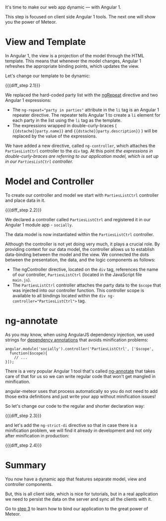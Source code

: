 It's time to make our web app dynamic — with Angular 1.

This step is focused on client side Angular 1 tools. The next one will show you the power of Meteor.

# View and Template

In Angular 1, the view is a projection of the model through the HTML template. This means that whenever the model changes, Angular 1 refreshes the appropriate binding points, which updates the view.

Let's change our template to be dynamic:

{{{diff_step 2.1}}}

We replaced the hard-coded party list with the [ngRepeat](https://docs.angularjs.org/api/ng/directive/ngRepeat) directive and two Angular 1 expressions:

* The `ng-repeat="party in parties"` attribute in the `li` tag is an Angular 1 repeater directive. The repeater tells Angular 1 to create a `li` element for each party in the list using the `li` tag as the template.
* The expressions wrapped in double-curly-braces ( `{{dstache}}party.name}}` and `{{dstache}}party.description}}` ) will be replaced by the value of the expressions.

We have added a new directive, called `ng-controller`, which attaches the `PartiesListCtrl` controller to the `div` tag. At this point *the expressions in double-curly-braces are referring to our application model, which is set up in our `PartiesListCtrl` controller.*


# Model and Controller

To create our controller and model we start with `PartiesListCtrl` controller and place data in it.

{{{diff_step 2.2}}}

We declared a controller called `PartiesListCtrl` and registered it in our Angular 1 module app - `socially`.

The data model is now instantiated within the `PartiesListCtrl` controller.

Although the controller is not yet doing very much, it plays a crucial role. By providing context for our data model, the controller allows us to establish data-binding between the model and the view. We connected the dots between the presentation, the data, and the logic components as follows:

* The ngController directive, located on the `div` tag, references the name of our controller, `PartiesListCtrl` (located in the JavaScript file `main.js`).
* The `PartiesListCtrl` controller attaches the party data to the `$scope` that was injected into our controller function. This controller scope is available to all bindings located within the `div ng-controller="PartiesListCtrl">` tag.

# ng-annotate

As you may know, when using AngularJS dependency injection, we used strings for [dependency annotations](https://docs.angularjs.org/guide/di#dependency-annotation) that avoids minification problems:

    angular.module('socially').controller('PartiesListCtrl', ['$scope',
      function($scope){
        // ...
    }]);

There is a very popular Angular 1 tool that's called [ng-annotate](https://github.com/olov/ng-annotate) that takes care of that for us so we can write regular code that won't get mangled in minification.

angular-meteor uses that process automatically so you do not need to add those extra definitions and just write your app without minification issues!

So let's change our code to the regular and shorter declaration way:

{{{diff_step 2.3}}}

and let's add the `ng-strict-di` directive so that in case there is a minification problem, we will find it already in development and not only after minification in production:

{{{diff_step 2.4}}}

# Summary

You now have a dynamic app that features separate model, view and controller components.

But, this is all client side, which is nice for tutorials, but in a real application we need to persist the data on the server and sync all the clients with it.

Go to [step 3](/tutorial/step_03) to learn how to bind our application to the great power of Meteor.

